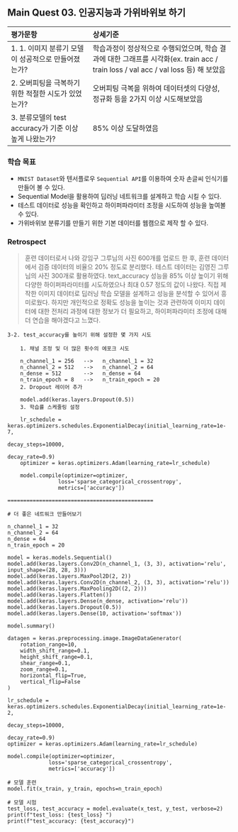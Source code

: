 ## Main Quest 03. 인공지능과 가위바위보 하기

| 평가문항  | 상세기준 | 
| :--- | :--- | 
| 1. 1. 이미지 분류기 모델이 성공적으로 만들어졌는가? | 학습과정이 정상적으로 수행되었으며, 학습 결과에 대한 그래프를 시각화(ex. train acc / train loss / val acc / val loss 등) 해 보았음 | 
| 2. 오버피팅을 극복하기 위한 적절한 시도가 있었는가? | 오버피팅 극복을 위하여 데이터셋의 다양성, 정규화 등을 2가지 이상 시도해보았음 |   
| 3. 분류모델의 test accuracy가 기준 이상 높게 나왔는가? | 85% 이상 도달하였음 | 

### 학습 목표

* `MNIST Dataset`와 텐서플로우 `Sequential API`를 이용하여 숫자 손글씨 인식기를 만들어 볼 수 있다.
* Sequential Model을 활용하여 딥러닝 네트워크를 설계하고 학습 시킬 수 있다.
* 테스트 데이터로 성능을 확인하고 하이퍼파라미터 조정을 시도하여 성능을 높여볼 수 있다.
* 가위바위보 분류기를 만들기 위한 기본 데이터를 웹캠으로 제작 할 수 있다.

### Retrospect

> 훈련 데이터로서 나와 강임구 그루님의 사진 600개를 업로드 한 후, 훈련 데이터에서 검증 데이터의 비율으 20% 정도로 분리했다. 테스트 데이터는 김영진 그루님의 사진 300개로 활용하였다. text_accuracy 성능을 85% 이상 높이기 위해 다양한 하이퍼파라미터를 시도하였으나 최대 0.57 정도의 값이 나왔다. 직접 제작한 이미지 데이터로 딥러닝 학습 모델을 설계하고 성능을 분석할 수 있어서 흥미로웠다. 하지만 개인적으로 정확도 성능을 높이는 것과 관련하여 이미지 데이터에 대한 전처리 과정에 대한 정보가 더 필요하고, 하이퍼파라미터 조정에 대해 더 연습을 해야겠다고 느꼈다.

```
3-2. test_accuracy를 높이기 위해 설정한 몇 가지 시도

    1. 채널 조정 및 더 많은 횟수의 에포크 시도

    n_channel_1 = 256   -->   n_channel_1 = 32
    n_channel_2 = 512   -->   n_channel_2 = 64
    n_dense = 512       -->   n_dense = 64
    n_train_epoch = 8   -->   n_train_epoch = 20
    2. Dropout 레이어 추가

    model.add(keras.layers.Dropout(0.5))
    3. 학습률 스케줄링 설정

    lr_schedule = keras.optimizers.schedules.ExponentialDecay(initial_learning_rate=1e-7, 
                                                            decay_steps=10000, 
                                                            decay_rate=0.9)
    optimizer = keras.optimizers.Adam(learning_rate=lr_schedule)

    model.compile(optimizer=optimizer,
                loss='sparse_categorical_crossentropy',
                metrics=['accuracy'])

==============================================

# 더 좋은 네트워크 만들어보기

n_channel_1 = 32
n_channel_2 = 64
n_dense = 64
n_train_epoch = 20

model = keras.models.Sequential()
model.add(keras.layers.Conv2D(n_channel_1, (3, 3), activation='relu', input_shape=(28, 28, 3)))
model.add(keras.layers.MaxPool2D(2, 2))
model.add(keras.layers.Conv2D(n_channel_2, (3, 3), activation='relu'))
model.add(keras.layers.MaxPooling2D((2, 2)))
model.add(keras.layers.Flatten())
model.add(keras.layers.Dense(n_dense, activation='relu'))
model.add(keras.layers.Dropout(0.5))
model.add(keras.layers.Dense(10, activation='softmax'))

model.summary()

datagen = keras.preprocessing.image.ImageDataGenerator(
    rotation_range=10,
    width_shift_range=0.1,
    height_shift_range=0.1,
    shear_range=0.1,
    zoom_range=0.1,
    horizontal_flip=True,
    vertical_flip=False
)

lr_schedule = keras.optimizers.schedules.ExponentialDecay(initial_learning_rate=1e-2, 
                                                          decay_steps=10000, 
                                                          decay_rate=0.9)
optimizer = keras.optimizers.Adam(learning_rate=lr_schedule)

model.compile(optimizer=optimizer,
             loss='sparse_categorical_crossentropy',
             metrics=['accuracy'])

# 모델 훈련
model.fit(x_train, y_train, epochs=n_train_epoch)

# 모델 시험
test_loss, test_accuracy = model.evaluate(x_test, y_test, verbose=2)
print(f"test_loss: {test_loss} ")
print(f"test_accuracy: {test_accuracy}")
```